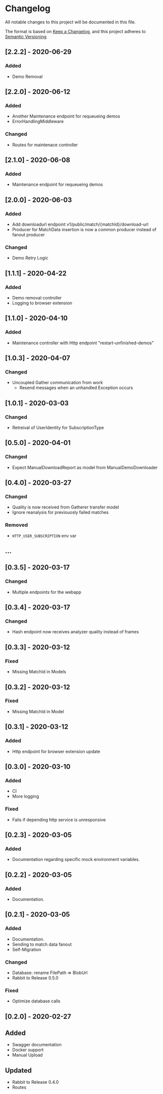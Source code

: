 # Changelog

All notable changes to this project will be documented in this file.

The format is based on [Keep a Changelog](https://keepachangelog.com/en/1.0.0/),
and this project adheres to [Semantic Versioning](https://semver.org/spec/v2.0.0.html).

## [2.2.2] - 2020-06-29
### Added
- Demo Removal

## [2.2.0] - 2020-06-12
### Added
- Another Maintenance endpoint for requeueing demos
- ErrorHandlingMiddleware
### Changed
- Routes for maintenace controller

## [2.1.0] - 2020-06-08
### Added
- Maintenance endpoint for requeueing demos

## [2.0.0] - 2020-06-03
### Added 
- Add downloadurl endpoint v1/public/match/{matchId}/download-url
- Producer for MatchData insertion is now a common producer instead of fanout producer

### Changed
- Demo Retry Logic

## [1.1.1] - 2020-04-22
### Added
- Demo removal controller 
- Logging to browser extension

## [1.1.0] - 2020-04-10
### Added
- Maintenance controller with Http endpoint "restart-unfinished-demos"

## [1.0.3] - 2020-04-07
### Changed
- Uncoupled Gather communication from work
	- Resend messages when an unhandled Exception occurs

## [1.0.1] - 2020-03-03
### Changed
- Retreival of UserIdentity for SubscriptionType


## [0.5.0] - 2020-04-01
### Changed
- Expect ManualDownloadReport as model from ManualDemoDownloader

## [0.4.0] - 2020-03-27
### Changed
- Quality is now received from Gatherer transfer model
- Ignore reanalysis for previouosly failed matches

### Removed
- `HTTP_USER_SUBSCRIPTION` env var

## ...

## [0.3.5] - 2020-03-17
### Changed
- Multiple endpoints for the webapp

## [0.3.4] - 2020-03-17
### Changed
- Hash endpoint now receives analyzer quality instead of frames

## [0.3.3] - 2020-03-12
### Fixed
- Missing MatchId in Models

## [0.3.2] - 2020-03-12
### Fixed
- Missing MatchId in Model

## [0.3.1] - 2020-03-12
### Added
- Http endpoint for browser extension update


## [0.3.0] - 2020-03-10
### Added
- CI
- More logging

### Fixed
 - Fails if depending http service is unresponsive



## [0.2.3] - 2020-03-05
### Added
- Documentation regarding specific mock environment variables.

## [0.2.2] - 2020-03-05
### Added
- Documentation.


## [0.2.1] - 2020-03-05
### Added
- Documentation.
- Sending to match data fanout
- Self-Migration

### Changed
- Database: rename FilePath => BlobUrl
- Rabbit to Release 0.5.0

###  Fixed
- Optimize database calls

## [0.2.0] - 2020-02-27
## Added
- Swagger documentation
- Docker support
- Manual Upload

## Updated
- Rabbit to Release 0.4.0
- Routes

